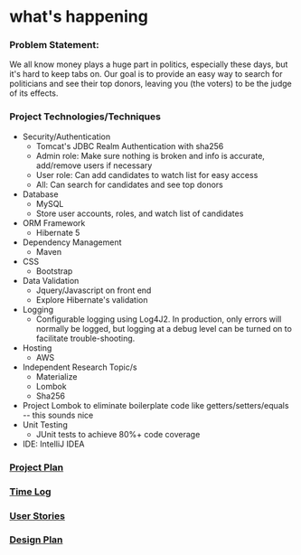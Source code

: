 # what's happening

### Problem Statement:

We all know money plays a huge part in politics, especially these days, but it's hard to keep tabs
on. Our goal is to provide an easy way to search for politicians and see their top
donors, leaving you (the voters) to be the judge of its effects.

### Project Technologies/Techniques 

* Security/Authentication
  * Tomcat's JDBC Realm Authentication with sha256
  * Admin role: Make sure nothing is broken and info is accurate, add/remove users if necessary
  * User role: Can add candidates to watch list for easy access
  * All: Can search for candidates and see top donors
* Database
  * MySQL
  * Store user accounts, roles, and watch list of candidates
* ORM Framework
  * Hibernate 5
* Dependency Management
  * Maven
* CSS
  * Bootstrap
* Data Validation
  * Jquery/Javascript on front end
  * Explore Hibernate's validation
* Logging
  * Configurable logging using Log4J2. In production, only errors will normally be logged, but logging at a debug level can be turned on to facilitate trouble-shooting. 
* Hosting
  * AWS
* Independent Research Topic/s
  * Materialize
  * Lombok
  * Sha256
* Project Lombok to eliminate boilerplate code like getters/setters/equals -- this sounds nice
* Unit Testing
  * JUnit tests to achieve 80%+ code coverage 
* IDE: IntelliJ IDEA

### [Project Plan](ProjectPlan.md)

### [Time Log](TimeLog.md)

### [User Stories](UserStories.md)

### [Design Plan](DesignDocuments/wireframes)



